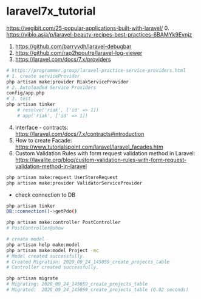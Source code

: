 # laravel7x_tutorial
https://vegibit.com/25-popular-applications-built-with-laravel/
0. https://viblo.asia/p/laravel-beauty-recipes-best-practices-6BAMYk9Evnjz
1. https://github.com/barryvdh/laravel-debugbar
2. https://github.com/rap2hpoutre/laravel-log-viewer
3. https://laravel.com/docs/7.x/providers
```bash
# https://programmer.group/laravel-practice-service-providers.html
# 1. create serviceProvider
php artisan make:provider RiakServiceProvider
# 2. Autoloaded Service Providers 
config/app.php
# 3. test
php artisan tinker
    # resolve('riak', ['id' => 1])
    # app('riak', ['id' => 1])
```
4. interface - contracts: https://laravel.com/docs/7.x/contracts#introduction
5. How to create Facade: https://www.tutorialspoint.com/laravel/laravel_facades.htm
6. Custom Validation Rules with form request validation method in Laravel: https://lavalite.org/blog/custom-validation-rules-with-form-request-validation-method-in-laravel
```bash
php artisan make:request UserStoreRequest
php artisan make:provider ValidatorServiceProvider
```
- check connection to DB
```bash
php artisan tinker
DB::connection()->getPdo()
```
```bash
php artisan make:controller PostController
# PostController@show
```
```bash
# create model
php artisan help make:model
php artisan make:model Project -mc
# Model created successfully.
# Created Migration: 2020_09_24_145059_create_projects_table
# Controller created successfully.

php artisan migrate
# Migrating: 2020_09_24_145059_create_projects_table
# Migrated:  2020_09_24_145059_create_projects_table (0.02 seconds)
```

